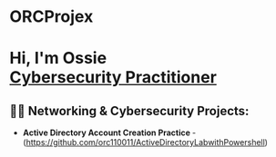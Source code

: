 # ORCProjex
<h1>Hi, I'm Ossie <br/><a href="https://github.com/orc110011">Cybersecurity Practitioner</a>

<h2>👨‍💻 Networking & Cybersecurity Projects:</h2>

- <b>Active Directory Account Creation  Practice </b>
  -(https://github.com/orc110011/ActiveDirectoryLabwithPowershell)
  
